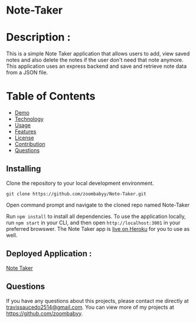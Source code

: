 # Note-Taker

# Description :

This is a simple Note Taker application that allows users to add, view saved notes and also delete the notes if the user don't need that note anymore. This application uses an express backend and save and retrieve note data from a JSON file.

# Table of Contents

- [Demo](#demo)
- [Technology](#technology)
- [Usage](#usage)
- [Features](#features)
- [License](#license)
- [Contribution](#contribution)
- [Questions](#questions)

## Installing

Clone the repository to your local development environment.

```
git clone https://github.com/zoombabyy/Note-Taker.git
```

Open command prompt and navigate to the cloned repo named Note-Taker

Run `npm install` to install all dependencies. To use the application locally, run `npm start` in your CLI, and then open `http://localhost:3001` in your preferred browswer. The Note Taker app is [live on Heroku](https://enigmatic-atoll-49616.herokuapp.com/) for you to use as well.

## Deployed Application :

[Note Taker](https://enigmatic-atoll-49616.herokuapp.com/)

## Questions

If you have any questions about this projects, please contact me directly at travissaucedo2514@gmail.com. You can view more of my projects at https://github.com/zoombabyy.
